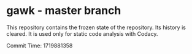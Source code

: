 # gawk - master branch

This repository contains the frozen state of the repository.
Its history is cleared. It is used only for static code
analysis with Codacy.

Commit Time: 1719881358